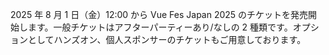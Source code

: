 2025 年 8 月 1 日（金）12:00 から Vue Fes Japan 2025 のチケットを発売開始します。一般チケットはアフターパーティーあり/なしの 2 種類です。オプションとしてハンズオン、個人スポンサーのチケットもご用意しております。
